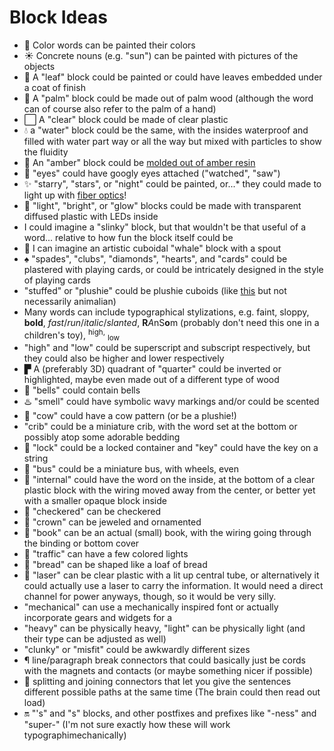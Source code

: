 
# Block Ideas

<!-- This document could use some structure. -->

* :rainbow: Color words can be painted their colors
* :sunny: Concrete nouns (e.g. "sun") can be painted with pictures of the objects
* :maple_leaf: A "leaf" block could be painted or could have leaves embedded under a coat of finish
* :palm_tree: A "palm" block could be made out of palm wood (although the word can of course also refer to the palm of a hand)
* :white_large_square: A "clear" block could be made of clear plastic
* :droplet: a "water" block could be the same, with the insides waterproof and filled with water part way or all the way but mixed with particles to show the fluidity
* :large_orange_diamond: An "amber" block could be [molded out of amber resin][amber molding]
* :eyes: "eyes" could have googly eyes attached ("watched", "saw")
* :sparkles: "starry", "stars", or "night" could be painted, or...* they could made to light up with [fiber optics][]!
* :high_brightness: "light", "bright", or "glow" blocks could be made with transparent diffused plastic with LEDs inside
* I could imagine a "slinky" block, but that wouldn't be that useful of a word... relative to how fun the block itself could be
* :whale: I can imagine an artistic cuboidal "whale" block with a spout
* :spades: "spades", "clubs", "diamonds", "hearts", and "cards" could be plastered with playing cards, or could be intricately designed in the style of playing cards
* "stuffed" or "plushie" could be plushie cuboids (like [this][cuboid plushies] but not necessarily animalian)
* Many words can include typographical stylizations, e.g. faint, sloppy, **bold**, *fast*/*run*/*italic*/*slanted*, **R***A*nS**o**m (probably don't need this one in a children's toy), <sup>high,</sup> <sub>low</sub>
* "high" and "low" could be superscript and subscript respectively, but they could also be higher and lower respectively
* ▛ A (preferably 3D) quadrant of "quarter" could be inverted or highlighted, maybe even made out of a different type of wood
* :bell: "bells" could contain bells
* :hotsprings: "smell" could have symbolic wavy markings and/or could be scented
* :cow2: "cow" could have a cow pattern (or be a plushie!)
* "crib" could be a miniature crib, with the word set at the bottom or possibly atop some adorable bedding
* :closed_lock_with_key: "lock" could be a locked container and "key" could have the key on a string
* :bus: "bus" could be a miniature bus, with wheels, even
* :white_square_button: "internal" could have the word on the inside, at the bottom of a clear plastic block with the wiring moved away from the center, or better yet with a smaller opaque block inside
* :checkered_flag: "checkered" can be checkered
* :crown: "crown" can be jeweled and ornamented
* :closed_book: "book" can be an actual (small) book, with the wiring going through the binding or bottom cover
* :traffic_light: "traffic" can have a few colored lights
* :bread: "bread" can be shaped like a loaf of bread
* :small_red_triangle: "laser" can be clear plastic with a lit up central tube, or alternatively it could actually use a laser to carry the information. It would need a direct channel for power anyways, though, so it would be very silly.
* "mechanical" can use a mechanically inspired font or actually incorporate gears and widgets for a 
* "heavy" can be physically heavy, "light" can be physically light (and their type can be adjusted as well)
* "clunky" or "misfit" could be awkwardly different sizes
* ¶ line/paragraph break connectors that could basically just be cords with the magnets and contacts (or maybe something nicer if possible)
* :twisted_rightwards_arrows: splitting and joining connectors that let you give the sentences different possible paths at the same time (The brain could then read out load)
* :on: "'s" and "s" blocks, and other postfixes and prefixes like "-ness" and "super-" (I'm not sure exactly how these will work typographimechanically)

[amber molding]: http://www.resinobsession.com/resin-tutorials/amber-resin-tutorial
[fiber optics]:  http://www.instructables.com/id/Star-Map/
[cuboid plushies]: https://41.media.tumblr.com/6f159d0c5b6feb3828f7cc37b6cf8d26/tumblr_nig99w6JsS1rn4rymo1_500.jpg
